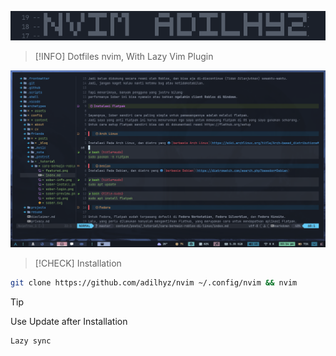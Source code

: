 ![Banner](./banner.png)

> [!INFO]
> Dotfiles nvim, With Lazy Vim Plugin

![Preview](./preview.png)

> [!CHECK]
> Installation

```bash
git clone https://github.com/adilhyz/nvim ~/.config/nvim && nvim
```

> [!TIP]
> Use Update after Installation

```
Lazy sync
```
